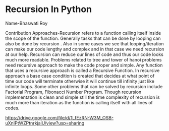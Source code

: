 # Recursion In Python

Name-Bhaswati Roy

Contribution Approaches-Recursion refers to a function calling itself inside the scope of the function. Generally tasks that can be done by looping can also be done by recursion .
Also in some cases we see that looping/iteration can make our code lengthy and complex and in that case we need recursion at our help. Recursion can reduce our lines of code and 
thus our code looks much more readable. Problems related to tree and tower of hanoi problems need recursive approach to make the code proper and simple.
Any function that uses a recursive approach is called a Recursive Function. 
In recursive approach a base case condition is created that decides at what point of time our code will terminate otherwise it will continue till infinity just like infinite loops.
Some other problems that can be solved by recursion include Factorial Program, Fibonacci Number Program.
Though recursion implementation is clean and simple still the time complexity of recursion is much more than iteration as the function is calling itself with all lines of codes.

https://drive.google.com/file/d/1LfEzRN-W3M_OSB-uXnIPtWZPtnrkjalU/view?usp=sharing
